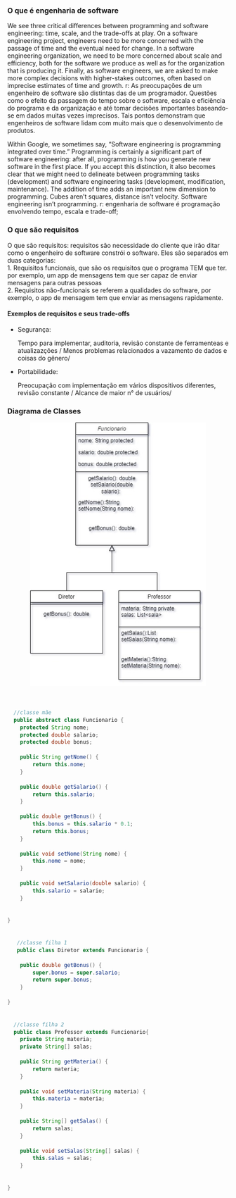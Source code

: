 <h3>O que é engenharia de software</h3>
<p>We see three critical differences between programming and software engineering: time, scale, and the trade-offs at play.   On a software engineering project, engineers need to be more concerned with the passage of time and the eventual need for change. In a software engineering organization, we need to be more concerned about scale and efficiency, both for the software we produce as well as for the organization that is producing it. Finally, as software engineers, we are asked to make more complex decisions with higher-stakes outcomes, often based on imprecise estimates of time and growth.
 r: As preocupações de um engenheiro de software são distintas das de um programador. Questões como o efeito da passagem do tempo sobre o software, escala e eficiência do programa e da organização e até tomar decisões importantes baseando-se em dados muitas vezes imprecisos. Tais pontos demonstram que engenheiros de software lidam com muito mais que o desenvolvimento de produtos.

Within Google, we sometimes say, “Software engineering is programming integrated over time.” Programming  is certainly a significant part of software engineering: after all, programming is how you generate new software in the first place. If you accept this distinction, it also becomes clear that we might need to delineate between programming tasks (development) and software engineering tasks (development, modification, maintenance). The addition of time adds an important new dimension to programming. Cubes aren’t squares, distance isn’t velocity. Software engineering isn’t programming.
 r: engenharia de software é programação envolvendo tempo, escala e trade-off;</p>

<h3>O que são requisitos</h3>
<p>O que são requisitos: requisitos são necessidade do cliente que irão ditar como o engenheiro de software constrói o software. 
Eles são separados em duas categorias: <br>
1. Requisitos funcionais, que são os requisitos que o programa TEM que ter. por exemplo, um app de mensagens tem que ser capaz de enviar mensagens para outras pessoas<br>
2. Requisitos não-funcionais se referem a qualidades do software, por exemplo, o app de mensagem tem que enviar as mensagens rapidamente.</p>

<h4>Exemplos de requisitos e seus trade-offs</h4>
<ul>
 <li>Segurança:</li><p> Tempo para implementar, auditoria, revisão constante de ferramenteas e atualizazções / Menos problemas relacionados a vazamento de dados e coisas do gênero/</p>
 <li>Portabilidade:</li><p> Preocupação com implementação em vários dispositivos diferentes, revisão constante / Alcance de maior n° de usuários/</p>
 </ul>

<h3>Diagrama de Classes</h3>
<div align="center">
 <img src="imgs/Diagrama1.jpg" alt="diagrama de classes" width="400px">
</div>
<br>

```java
  
  //classe mãe
  public abstract class Funcionario {
    protected String nome;
    protected double salario;
    protected double bonus;

    public String getNome() {
        return this.nome;
    }

    public double getSalario() {
        return this.salario;
    }

    public double getBonus() {
        this.bonus = this.salario * 0.1;
        return this.bonus;
    }

    public void setNome(String nome) {
        this.nome = nome;
    }

    public void setSalario(double salario) {
        this.salario = salario;
    }
    
    
}
   
   
   //classe filha 1
   public class Diretor extends Funcionario {
    
    public double getBonus() {
        super.bonus = super.salario;
        return super.bonus;
    }
    
}


  //classe filha 2
  public class Professor extends Funcionario{
    private String materia;
    private String[] salas;

    public String getMateria() {
        return materia;
    }

    public void setMateria(String materia) {
        this.materia = materia;
    }

    public String[] getSalas() {
        return salas;
    }

    public void setSalas(String[] salas) {
        this.salas = salas;
    }
    
    
}
  

```
